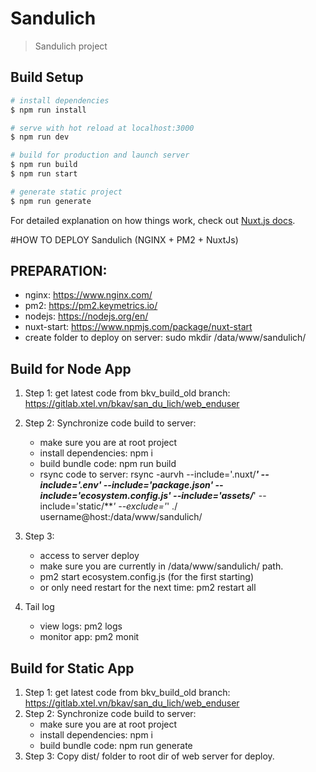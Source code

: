 # Sandulich

> Sandulich project

## Build Setup

``` bash
# install dependencies
$ npm run install

# serve with hot reload at localhost:3000
$ npm run dev

# build for production and launch server
$ npm run build
$ npm run start

# generate static project
$ npm run generate
```

For detailed explanation on how things work, check out [Nuxt.js docs](https://nuxtjs.org).

#HOW TO DEPLOY Sandulich (NGINX + PM2 + NuxtJs)
## PREPARATION:
- nginx: https://www.nginx.com/
- pm2: https://pm2.keymetrics.io/
- nodejs: https://nodejs.org/en/
- nuxt-start: https://www.npmjs.com/package/nuxt-start
- create folder to deploy on server: sudo mkdir /data/www/sandulich/

## Build for Node App
1. Step 1: get latest code from bkv_build_old branch: https://gitlab.xtel.vn/bkav/san_du_lich/web_enduser
2. Step 2: Synchronize code build to server:
    - make sure you are at root project
    - install dependencies: npm i
    - build bundle code: npm run build
    - rsync code to server: rsync -aurvh --include='.nuxt/***' --include='.env' --include='package.json' --include='ecosystem.config.js' --include='assets/***' --include='static/***' --exclude='*' ./ username@host:/data/www/sandulich/
    
3. Step 3:
   - access to server deploy
   - make sure you are currently in /data/www/sandulich/ path.
   - pm2 start ecosystem.config.js (for the first starting)
   - or only need restart for the next time: pm2 restart all

4. Tail log
    - view logs: pm2 logs
    - monitor app: pm2 monit

## Build for Static App
1. Step 1: get latest code from bkv_build_old branch: https://gitlab.xtel.vn/bkav/san_du_lich/web_enduser
2. Step 2: Synchronize code build to server:
    - make sure you are at root project
    - install dependencies: npm i
    - build bundle code: npm run generate
3. Step 3: Copy dist/ folder to root dir of web server for deploy.


